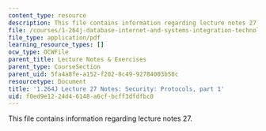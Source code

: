 ```yaml
---
content_type: resource
description: This file contains information regarding lecture notes 27.
file: /courses/1-264j-database-internet-and-systems-integration-technologies-fall-2013/f0ed9e1224d46148a6cfbcff3dfdfbc0_MIT1_264JF13_lect_27.pdf
file_type: application/pdf
learning_resource_types: []
ocw_type: OCWFile
parent_title: Lecture Notes & Exercises
parent_type: CourseSection
parent_uid: 5fa4a8fe-a152-f202-8c49-92784003b58c
resourcetype: Document
title: '1.264J Lecture 27 Notes: Security: Protocols, part 1'
uid: f0ed9e12-24d4-6148-a6cf-bcff3dfdfbc0
---
```

This file contains information regarding lecture notes 27.